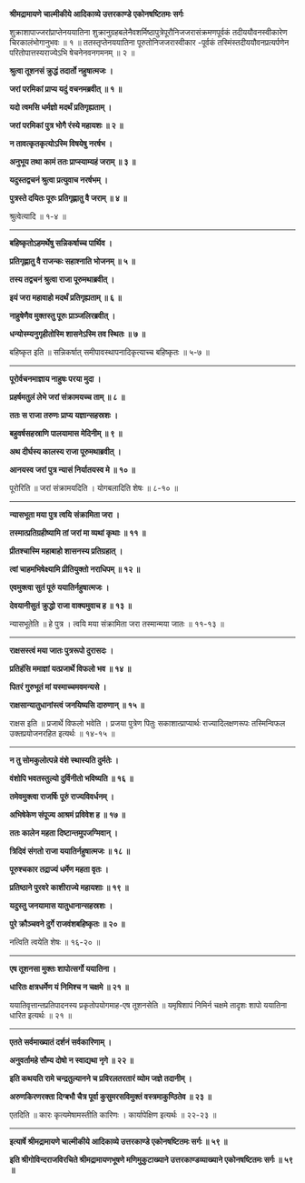 **श्रीमद्रामायणे चाल्मीकीये आदिकाव्ये उत्तरकाण्डे एकोनषष्टितमः सर्गः**

शुक्राशापाज्जरांप्राप्तेनययातिना शुक्रानुग्रहबलेनैवशर्मिष्ठापुत्रेपूरौनिजजरासंक्रमणपूर्वकं तदीययौवनस्वीकारेण चिरकालंभोगानुभवः ॥ १ ॥ ततस्तृप्तेनययातिना पूरुतोनिजजरास्वीकार -पूर्वकं तस्मिंस्तदीययौवनप्रत्यर्पणेन परितोपात्तस्यराज्येऽभि षेचनेनवनगमनम् ॥ २ ॥

**श्रुत्वा तूशनसं क्रुद्धं तदार्तो नहुषात्मजः ।**

**जरां परमिकां प्राप्य यदुं वचनमब्रवीत् ॥ १ ॥**

**यदो त्वमसि धर्मज्ञो मदर्थं प्रतिगृह्यताम् ।**

**जरां परमिकां पुत्र भोगै रंस्ये महायशः ॥ २ ॥**

**न तावत्कृतकृत्योऽस्मि विषयेषु नरर्षभ ।**

**अनुभूय तथा कामं ततः प्राप्स्याम्यहं जराम् ॥ ३ ॥**

**यदुस्तद्वचनं श्रुत्वा प्रत्युवाच नरर्षभम् ।**

**पुत्रस्ते दयितः पूरुः प्रतिगृह्णातु वै जराम् ॥ ४ ॥**

श्रुत्वेत्यादि ॥ १-४ ॥

****

**बहिष्कृतोऽहमर्थेषु सन्निकर्षाच्च पार्थिव ।**

**प्रतिगृह्णातु वै राजन्कः सहाश्नाति भोजनम् ॥ ५ ॥**

**तस्य तद्वचनं श्रुत्वा राजा पूरुमथाब्रवीत् ।**

**इयं जरा महावाहो मदर्थं प्रतिगृह्यताम् ॥ ६ ॥**

**नाहुषेणैव मुक्तस्तु पूरुः प्राञ्जलिरब्रवीत् ।**

**धन्योस्म्यनुगृहीतोस्मि शासनेऽस्मि तव स्थितः ॥ ७ ॥**

बहिष्कृत इति ॥ सन्निकर्षात् समीपावस्थापनादिकृत्याच्च बहिष्कृतः ॥ ५-७ ॥

****

**पूरोर्वचनमाज्ञाय नाहुषः परया मुदा ।**

**प्रहर्षमतुलं लेभे जरां संक्रामयच्च ताम् ॥ ८ ॥**

**ततः स राजा तरुणः प्राप्य यज्ञान्सहस्रशः ।**

**बहुवर्षसहस्राणि पालयामास मेदिनीम् ॥ ९ ॥**

**अथ दीर्घस्य कालस्य राजा पूरुमथाब्रवीत् ।**

**आनयस्व जरां पुत्र न्यासं निर्यातयस्व मे ॥ १० ॥**

पूरोरिति ॥ जरां संक्रामयदिति । योगबलादिति शेषः ॥ ८-१० ॥

****

**न्यासभूता मया पुत्र त्वयि संक्रामिता जरा ।**

**तस्मात्प्रतिग्रहीष्यामि तां जरां मा व्यथां कृथाः ॥ ११ ॥**

**प्रीतश्चास्मि महाबाहो शासनस्य प्रतिग्रहात् ।**

**त्वां चाहमभिषेक्ष्यामि प्रीतियुक्तो नराधिपम् ॥ १२ ॥**

**एवमुक्त्वा सुतं पूरुं ययातिर्नहुषात्मजः ।**

**देवयानीसुतं क्रुद्धो राजा वाक्यमुवाच ह ॥ १३ ॥**

न्यासभूतेति ॥ हे पुत्र । त्वयि मया संक्रामिता जरा तस्मान्मया जातः ॥ ११-१३ ॥

****

**राक्षसस्त्वं मया जातः पुत्ररूपो दुरासदः ।**

**प्रतिहंसि ममाज्ञां यत्प्रजार्थे विफलो भव ॥ १४ ॥**

**पितरं गुरुभूतं मां यस्माच्चमवमन्यसे ।**

**राक्षसान्यातुधानांस्त्वं जनयिष्यसि दारुणान् ॥ १५ ॥**

राक्षस इति ॥ प्रजार्थे विफलो भवेति । प्रजया पुत्रेण पितुः सकाशात्प्राप्यार्थः राज्यादिलक्षणरूपः तस्मिन्विफल उक्तप्रयोजनरहित इत्यर्थः ॥ १४-१५ ॥

****

**न तु सोमकुलोत्पन्ने वंशे स्थास्यति दुर्मतेः ।**

**वंशोपि भवतस्तुल्यो दुर्विनीतो भविष्यति ॥ १६ ॥**

**तमेवमुक्त्वा राजर्षिः पूरुं राज्यविवर्धनम् ।**

**अभिषेकेण संपूज्य आश्रमं प्रविवेश ह ॥ १७ ॥**

**ततः कालेन महता दिष्टान्तमुपजग्मिवान् ।**

**त्रिदिवं संगतो राजा ययातिर्नहुषात्मजः ॥ १८ ॥**

**पूरुश्चकार तद्राज्यं धर्मेण महता वृतः ।**

**प्रतिष्ठाने पुरवरे काशीराज्ये महायशाः ॥ १९ ॥**

**यदुस्तु जनयामास यातुधानान्सहस्रशः ।**

**पुरे क्रौञ्चवने दुर्गे राजवंशबहिष्कृतः ॥ २० ॥**

नत्विति त्वयेति शेषः ॥ १६-२० ॥

****

**एष तूशनसा मुक्तः शापोत्सर्गो ययातिना ।**

**धारितः क्षत्रधर्मेण यं निमिश्च न चक्षमे ॥ २१ ॥**

ययातिवृत्तान्तप्रतिपादनस्य प्रकृतोपयोगमाह-एष तूशनसेति ॥ यमृषिशापं निमिर्न चक्षमे तादृशः शापो ययातिना धारित इत्यर्थः ॥ २१ ॥

****

**एतते सर्वमाख्यातं दर्शनं सर्वकारिणाम् ।**

**अनुवर्तामहे सौम्य दोषो न स्वाद्यथा नृगे ॥ २२ ॥**

**इति कथयति रामे चन्द्रतुल्यानने च प्रविरलतरतारं व्योम जज्ञे तदानीम् ।**

**अरुणकिरणरक्ता दिग्बभौ चैत्र पूर्वा कुसुमरसविमुक्तं वस्त्रमाकुण्ठितेव ॥ २३ ॥**

एतदिति ॥ कारः कृत्यमेषामस्तीति कारिणः । कार्यापेक्षिण इत्यर्थः ॥ २२-२३ ॥

****

**इत्यार्षे श्रीमद्रामायणे चाल्मीकीये आदिकाव्ये उत्तरकाण्डे एकोनषष्टितमः सर्गः ॥ ५९ ॥**

**इति श्रीगोविन्दराजविरचिते श्रीमद्रामायणभूषणे मणिमुकुटाख्याने उत्तरकाण्डव्याख्याने एकोनषष्टितमः सर्गः ॥ ५९ ॥**
